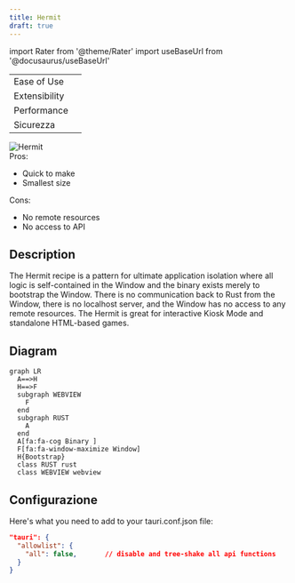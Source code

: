 ```yaml
---
title: Hermit
draft: true
---
```


import Rater from '@theme/Rater'
import useBaseUrl from '@docusaurus/useBaseUrl'

<div className="row">
  <div className="col col--4">
    <table>
      <tr>
        <td>Ease of Use</td>
        <td><Rater value="5"/></td>
      </tr>
      <tr>
        <td>Extensibility</td>
        <td><Rater value="0"/></td>
      </tr>
      <tr>
        <td>Performance</td>
        <td><Rater value="5"/></td>
      </tr>
      <tr>
        <td>Sicurezza</td>
        <td><Rater value="5"/></td>
      </tr>
    </table>
  </div>
  <div className="col col--4 pattern-logo">
    <img src={useBaseUrl('img/recipes/Hermit.svg')} alt="Hermit" />
  </div>
    <div className="col col--4">
    Pros:
    <ul>
      <li>Quick to make</li>
      <li>Smallest size</li>
    </ul>
    Cons:
    <ul>
      <li>No remote resources</li>
      <li>No access to API</li>
    </ul>
  </div>
</div>

## Description

The Hermit recipe is a pattern for ultimate application isolation where all logic is self-contained in the Window and the binary exists merely to bootstrap the Window. There is no communication back to Rust from the Window, there is no localhost server, and the Window has no access to any remote resources. The Hermit is great for interactive Kiosk Mode and standalone HTML-based games.

## Diagram

```mermaid
graph LR
  A==>H
  H==>F
  subgraph WEBVIEW
    F
  end
  subgraph RUST
    A
  end
  A[fa:fa-cog Binary ]
  F[fa:fa-window-maximize Window]
  H{Bootstrap}
  class RUST rust
  class WEBVIEW webview
```

## Configurazione

Here's what you need to add to your tauri.conf.json file:

```json
"tauri": {
  "allowlist": {
    "all": false,       // disable and tree-shake all api functions
  }
}
```
